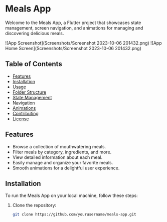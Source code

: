 # Meals App

Welcome to the Meals App, a Flutter project that showcases state management, screen navigation, and animations for managing and discovering delicious meals.

![App Screenshot](Screenshots/Screenshot 2023-10-06 201432.png)
![App Home Screen](Screenshots/Screenshot 2023-10-06 201432.png)


## Table of Contents
- [Features](#features)
- [Installation](#installation)
- [Usage](#usage)
- [Folder Structure](#folder-structure)
- [State Management](#state-management)
- [Navigation](#navigation)
- [Animations](#animations)
- [Contributing](#contributing)
- [License](#license)

## Features

- Browse a collection of mouthwatering meals.
- Filter meals by category, ingredients, and more.
- View detailed information about each meal.
- Easily manage and organize your favorite meals.
- Smooth animations for a delightful user experience.

## Installation

To run the Meals App on your local machine, follow these steps:

1. Clone the repository:

   ```bash
   git clone https://github.com/yourusername/meals-app.git

